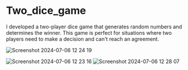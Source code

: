 # Two_dice_game

I developed a two-player dice game that generates random numbers and determines the winner. This game is perfect for situations where two players need to make a decision and can't reach an agreement.



![Screenshot 2024-07-06 12 24 19](https://github.com/rhythmnarang1/Two_dice_game/assets/129371023/d194f8be-afd3-424b-9216-0b3506461583)


![Screenshot 2024-07-06 12 23 16](https://github.com/rhythmnarang1/Two_dice_game/assets/129371023/f8b3f753-7da8-4d8f-b270-8543982af836)
![Screenshot 2024-07-06 12 28 07](https://github.com/rhythmnarang1/Two_dice_game/assets/129371023/e9c0ea45-0677-4ba6-aa4f-ea32e0c6e2bb)
